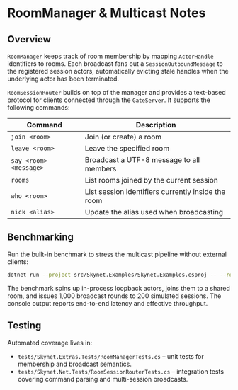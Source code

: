 # RoomManager & Multicast Notes

## Overview

`RoomManager` keeps track of room membership by mapping `ActorHandle` identifiers to rooms. Each broadcast fans out a `SessionOutboundMessage` to the registered session actors, automatically evicting stale handles when the underlying actor has been terminated.

`RoomSessionRouter` builds on top of the manager and provides a text-based protocol for clients connected through the `GateServer`. It supports the following commands:

| Command | Description |
| --- | --- |
| `join <room>` | Join (or create) a room |
| `leave <room>` | Leave the specified room |
| `say <room> <message>` | Broadcast a UTF-8 message to all members |
| `rooms` | List rooms joined by the current session |
| `who <room>` | List session identifiers currently inside the room |
| `nick <alias>` | Update the alias used when broadcasting |

## Benchmarking

Run the built-in benchmark to stress the multicast pipeline without external clients:

```bash
dotnet run --project src/Skynet.Examples/Skynet.Examples.csproj -- --rooms-bench
```

The benchmark spins up in-process loopback actors, joins them to a shared room, and issues 1,000 broadcast rounds to 200 simulated sessions. The console output reports end-to-end latency and effective throughput.

## Testing

Automated coverage lives in:

- `tests/Skynet.Extras.Tests/RoomManagerTests.cs` – unit tests for membership and broadcast semantics.
- `tests/Skynet.Net.Tests/RoomSessionRouterTests.cs` – integration tests covering command parsing and multi-session broadcasts.
